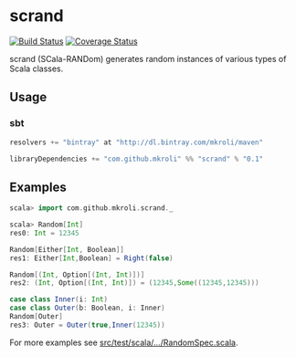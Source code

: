 scrand
======

[![Build Status](https://travis-ci.org/mkroli/scrand.svg?branch=master)](https://travis-ci.org/mkroli/scrand)
[![Coverage Status](https://coveralls.io/repos/github/mkroli/scrand/badge.svg?branch=master)](https://coveralls.io/github/mkroli/scrand?branch=master)

scrand (SCala-RANDom) generates random instances of various types of Scala classes.

Usage
-----

### sbt
```scala
resolvers += "bintray" at "http://dl.bintray.com/mkroli/maven"

libraryDependencies += "com.github.mkroli" %% "scrand" % "0.1"
```

Examples
--------

```scala
scala> import com.github.mkroli.scrand._

scala> Random[Int]
res0: Int = 12345

Random[Either[Int, Boolean]]
res1: Either[Int,Boolean] = Right(false)

Random[(Int, Option[(Int, Int)])]
res2: (Int, Option[(Int, Int)]) = (12345,Some((12345,12345)))

case class Inner(i: Int)
case class Outer(b: Boolean, i: Inner)
Random[Outer]
res3: Outer = Outer(true,Inner(12345))
```
For more examples see [src/test/scala/.../RandomSpec.scala](https://github.com/mkroli/scrand/blob/master/src/test/scala/com/github/mkroli/scrand/RandomSpec.scala).
